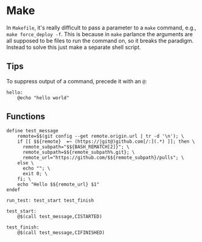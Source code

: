 # Make

In `Makefile`, it's really difficult to pass a parameter to a `make` command, e.g., `make force_deploy -f`. This is because in `make` parlance the arguments are all supposed to be files to run the command on, so it breaks the paradigm. Instead to solve this just make a separate shell script.

## Tips

To suppress output of a command, precede it with an `@`:

    hello:
        @echo "hello world"

## Functions

    define test_message
        remote=$$(git config --get remote.origin.url | tr -d '\n'); \
        if [[ $${remote}  =~ (https://|git@)github.com[/:](.*) ]]; then \
          remote_subpath="$${BASH_REMATCH[2]}"; \
          remote_subpath=$${remote_subpath%.git}; \
          remote_url="https://github.com/$${remote_subpath}/pulls"; \
        else \
          echo ""; \
          exit 0; \
        fi; \
        echo "Hello $${remote_url} $1"
    endef

    run_test: test_start test_finish

    test_start:
        @$(call test_message,CISTARTED)

    test_finish:
        @$(call test_message,CIFINISHED)
